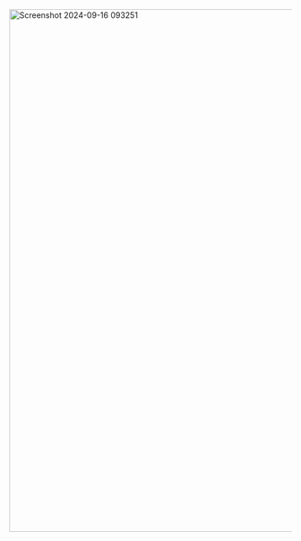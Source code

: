 <img width="932" alt="Screenshot 2024-09-16 093251" src="https://github.com/user-attachments/assets/d1214103-ca95-48ed-9447-529cb89d701a">
